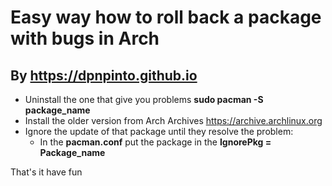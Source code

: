 # Easy way how to roll back a package with bugs in Arch

## By https://dpnpinto.github.io

- Uninstall the one that give you problems **sudo pacman -S package_name**
- Install the older version from Arch Archives https://archive.archlinux.org
- Ignore the update of that package until they resolve the problem:
  - In the **pacman.conf** put the package in the **IgnorePkg = Package_name**

That's it have fun
